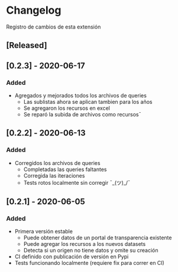 # Changelog
Registro de cambios de esta extensión

## [Released]

## [0.2.3] - 2020-06-17
### Added
- Agregados y mejorados todos los archivos de queries
  - Las sublistas ahora se aplican tambien para los años
  - Se agregaron los recursos en excel
  - Se reparó la subida de archivos como recursos¯

## [0.2.2] - 2020-06-13
### Added
- Corregidos los archivos de queries
  - Completadas las queries faltantes
  - Corregida las iteraciones
  - Tests rotos localmente sin corregir ¯\_(ツ)_/¯

## [0.2.1] - 2020-06-05
### Added
- Primera versión estable
  - Puede obtener datos de un portal de transparencia existente
  - Puede agregar los recursos a los nuevos datasets
  - Detecta si un origen no tiene datos y omite su creación
- CI definido con publicación de versión en Pypi
- Tests funcionando localmente (requiere fix para correr en CI)